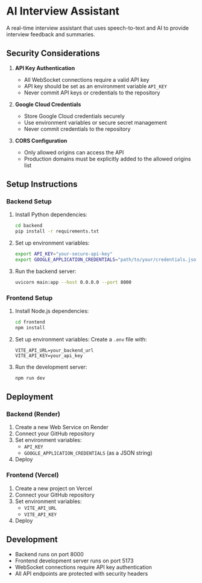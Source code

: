 # AI Interview Assistant

A real-time interview assistant that uses speech-to-text and AI to provide interview feedback and summaries.

## Security Considerations

1. **API Key Authentication**
   - All WebSocket connections require a valid API key
   - API key should be set as an environment variable `API_KEY`
   - Never commit API keys or credentials to the repository

2. **Google Cloud Credentials**
   - Store Google Cloud credentials securely
   - Use environment variables or secure secret management
   - Never commit credentials to the repository

3. **CORS Configuration**
   - Only allowed origins can access the API
   - Production domains must be explicitly added to the allowed origins list

## Setup Instructions

### Backend Setup

1. Install Python dependencies:
   ```bash
   cd backend
   pip install -r requirements.txt
   ```

2. Set up environment variables:
   ```bash
   export API_KEY="your-secure-api-key"
   export GOOGLE_APPLICATION_CREDENTIALS="path/to/your/credentials.json"
   ```

3. Run the backend server:
   ```bash
   uvicorn main:app --host 0.0.0.0 --port 8000
   ```

### Frontend Setup

1. Install Node.js dependencies:
   ```bash
   cd frontend
   npm install
   ```

2. Set up environment variables:
   Create a `.env` file with:
   ```
   VITE_API_URL=your_backend_url
   VITE_API_KEY=your_api_key
   ```

3. Run the development server:
   ```bash
   npm run dev
   ```

## Deployment

### Backend (Render)
1. Create a new Web Service on Render
2. Connect your GitHub repository
3. Set environment variables:
   - `API_KEY`
   - `GOOGLE_APPLICATION_CREDENTIALS` (as a JSON string)
4. Deploy

### Frontend (Vercel)
1. Create a new project on Vercel
2. Connect your GitHub repository
3. Set environment variables:
   - `VITE_API_URL`
   - `VITE_API_KEY`
4. Deploy

## Development

- Backend runs on port 8000
- Frontend development server runs on port 5173
- WebSocket connections require API key authentication
- All API endpoints are protected with security headers